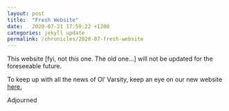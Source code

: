 ```yaml
---
layout: post
title:  "Fresh Website"
date:   2020-07-21 17:59:22 +1200
categories: jekyll update
permalink: /chronicles/2020-07-fresh-website
---
```


This website [fyi, not <em>this</em> one. The old one...] will not be updated for the foreseeable future.  

To keep up with all the news of Ol’ Varsity, keep an eye on our new website <a href='http://varsitytoastmasters.club'>here.</a>

 

Adjourned